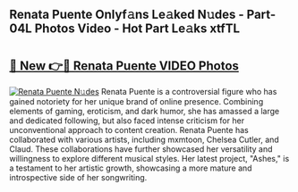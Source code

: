 ## Renata Puente Onlyf𝚊ns Le𝚊ked N𝚞des - Part-04L Photos Video - Hot Part Le𝚊ks xtfTL

# <h2><a href="http://ab99944.deff.icu/?id=Renata+Puente">🔗 New 👉🔴 Renata Puente VIDEO Photos</a></h2>

[![Renata Puente N𝚞des](https://i.imgur.com/rIISA9y.gif)](http://ab99944.deff.icu/?id=Renata+Puente)
Renata Puente is a controversial figure who has gained notoriety for her unique brand of online presence. Combining elements of gaming, eroticism, and dark humor, she has amassed a large and dedicated following, but also faced intense criticism for her unconventional approach to content creation. Renata Puente has collaborated with various artists, including mxmtoon, Chelsea Cutler, and Claud. These collaborations have further showcased her versatility and willingness to explore different musical styles. Her latest project, "Ashes," is a testament to her artistic growth, showcasing a more mature and introspective side of her songwriting.

